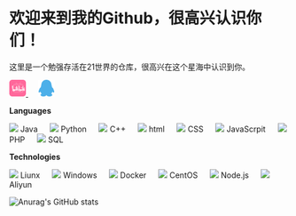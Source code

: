 # 欢迎来到我的Github，很高兴认识你们！
这里是一个勉强存活在21世界的仓库，很高兴在这个星海中认识到你。

<p>
<a href="https://space.bilibili.com/396557587">
<img src="image/bilibili.png" width="30" height="30" >
</a>&emsp;
<a href="tencent://Message/?Uin=3235844201&websiteName=q-zone.qq.com&Menu=yes3235844201">
<img src="image/qq.png" width="30" height="30" >
</a>
</p>

**Languages**

<p>
  <image src="image/java.png" width=”15“ height="15"> Java &emsp;
  <image src="image/Python.png" width=”15“ height="15"> Python &emsp;
  <image src="image/C.png" width=”15“ height="15"> C++ &emsp;
  <image src="image/html.png" width=”15“ height="15"> html &emsp;
  <image src="image/css.png" width=”15“ height="15"> CSS &emsp;
  <image src="image/js.png" width=”15“ height="15"> JavaScrpit &emsp;
  <image src="image/php.png" width=”15“ height="15"> PHP &emsp;
  <image src="image/sql.png" width=”15“ height="15"> SQL &emsp;
</p>

**Technologies**

<p>
  <image src="image/liunx.png" width=”15“ height="15"> Liunx &emsp;
  <image src="image/windows.png" width=”15“ height="15"> Windows &emsp;
  <image src="image/docker.png" width=”15“ height="15"> Docker &emsp;
  <image src="image/centos.png" width=”15“ height="15"> CentOS &emsp;
  <image src="image/Nodejs.png" width=”15“ height="15"> Node.js &emsp;
  <image src="image/ali.png" width=”15“ height="15"> Aliyun &emsp;
</p>

![Anurag's GitHub stats](https://github-readme-stats.vercel.app/api?username=SunCosmos&theme=rose&show_icons=true)
